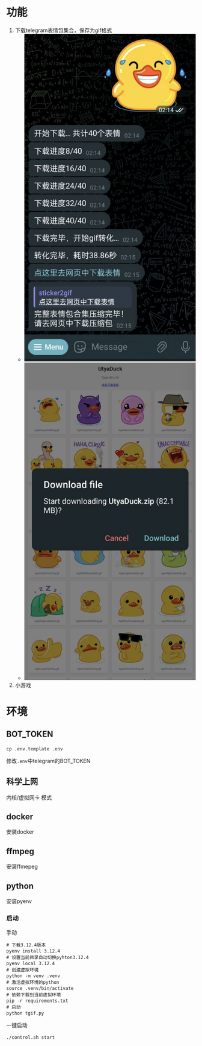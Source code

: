 
# 功能

1. 下载telegram表情包集合，保存为gif格式
    * ![pic1](pic/pic1.png)
    * ![pic2](pic/pic2.png)
2. 小游戏

# 环境
## BOT_TOKEN
``` shell
cp .env.template .env
```
修改`.env`中telegram的BOT_TOKEN

## 科学上网
内核/虚拟网卡 模式

## docker
安装docker

## ffmpeg
安装ffmepeg

## python
安装pyenv

### 启动
手动
``` shell
# 下载3.12.4版本
pyenv install 3.12.4
# 设置当前目录自动切换pyhton3.12.4
pyenv local 3.12.4
# 创建虚拟环境
python -m venv .venv
# 激活虚拟环境的python
source .venv/bin/activate
# 依赖下载到当前虚拟环境 
pip -r requirements.txt
# 启动
python tgif.py
```
一键启动
``` shell
./control.sh start
```
